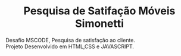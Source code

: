 <h1 align="center"> Pesquisa de Satifação Móveis Simonetti</h1>
<p>
    Desafio MSCODE, Pesquisa de satisfação ao cliente.</br>
    Projeto Desenvolvido em HTML,CSS e JAVASCRIPT.
</p>